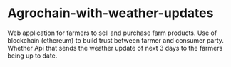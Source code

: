 # Agrochain-with-weather-updates
Web application for farmers to sell and purchase farm products.
Use of blockchain (ethereum) to build trust between farmer and consumer party.
Whether Api that sends the weather update of next 3 days to the farmers being up to date.

